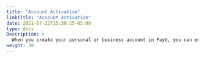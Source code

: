 ```yaml
---
title: "Account Activation"
linkTitle: "Account Activation"
date: 2021-07-22T15:30:25-05:00
type: docs
Description: >
  When you create your personal or business account in PayU, you can enter the PayU module in test mode, navigate, and get acquainted with the tools PayU offers you to manage your account. To exit test mode and start receiving payments for actual sales through the internet, you must to activate your account.  
weight: 30
---
```


